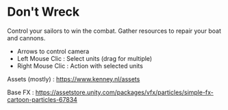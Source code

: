 # Don't Wreck

Control your sailors to win the combat. Gather resources to repair your boat and cannons.

* Arrows to control camera
* Left Mouse Clic : Select units (drag for multiple)
* Right Mouse Clic : Action with selected units

Assets (mostly) : https://www.kenney.nl/assets

Base FX : https://assetstore.unity.com/packages/vfx/particles/simple-fx-cartoon-particles-67834
